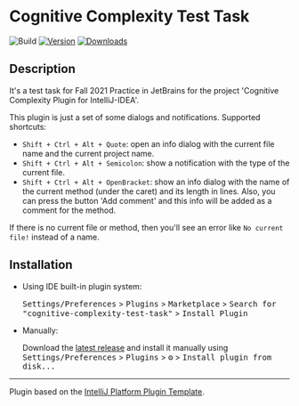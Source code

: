 # Cognitive Complexity Test Task

![Build](https://github.com/kkarnauk/cognitive-complexity-test-task/workflows/Build/badge.svg)
[![Version](https://img.shields.io/jetbrains/plugin/v/PLUGIN_ID.svg)](https://plugins.jetbrains.com/plugin/PLUGIN_ID)
[![Downloads](https://img.shields.io/jetbrains/plugin/d/PLUGIN_ID.svg)](https://plugins.jetbrains.com/plugin/PLUGIN_ID)

## Description
<!-- Plugin description -->
It's a test task for Fall 2021 Practice in JetBrains for the project 'Cognitive Complexity Plugin for IntelliJ-IDEA'.

This plugin is just a set of some dialogs and notifications. Supported shortcuts:
- `Shift + Ctrl + Alt + Quote`: open an info dialog with the current file name and the current project name.
- `Shift + Ctrl + Alt + Semicolon`: show a notification with the type of the current file.
- `Shift + Ctrl + Alt + OpenBracket`: show an info dialog with the name of the current method (under the caret) and its length in lines.
  Also, you can press the button 'Add comment' and this info will be added as a comment for the method.

If there is no current file or method, then you'll see an error like `No current file!` instead of a name.
<!-- Plugin description end -->

## Installation

- Using IDE built-in plugin system:

  <kbd>Settings/Preferences</kbd> > <kbd>Plugins</kbd> > <kbd>Marketplace</kbd> > <kbd>Search for "cognitive-complexity-test-task"</kbd> >
  <kbd>Install Plugin</kbd>

- Manually:

  Download the [latest release](https://github.com/kkarnauk/cognitive-complexity-test-task/releases/latest) and install it manually using
  <kbd>Settings/Preferences</kbd> > <kbd>Plugins</kbd> > <kbd>⚙️</kbd> > <kbd>Install plugin from disk...</kbd>


---
Plugin based on the [IntelliJ Platform Plugin Template][template].

[template]: https://github.com/JetBrains/intellij-platform-plugin-template
